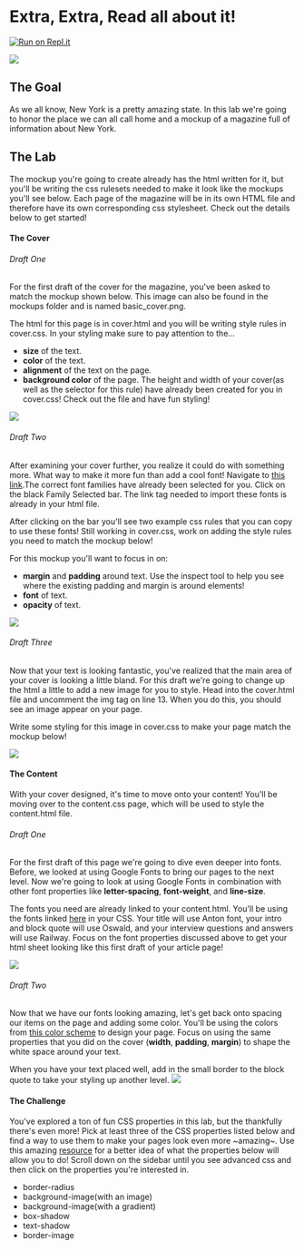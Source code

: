 # Extra, Extra, Read all about it!

[![Run on Repl.it](https://repl.it/badge/github/upperlinecode/NewYorkNewspaper)](https://repl.it/github/upperlinecode/NewYorkNewspaper)

![](readme_header.jpg)

## The Goal

As we all know, New York is a pretty amazing state. In this lab we're going to honor the place we can all call home and a mockup of a magazine full of information about New York.

## The Lab
The mockup you're going to create already has the html written for it, but you'll be writing the css rulesets needed to make it look like the mockups you'll see below. Each page of the magazine will be in its own HTML file and therefore have its own corresponding css stylesheet. Check out the details below to get started!


#### The Cover

###### Draft One
For the first draft of the cover for the magazine, you've been asked to match the mockup shown below. This image can also be found in the mockups folder and is named basic_cover.png.

The html for this page is in cover.html and you will be writing style rules in cover.css. In your styling make sure to pay attention to the...
* **size** of the text.
* **color** of the text.
* **alignment** of the text on the page.
* **background color** of the page.
The height and width of your cover(as well as the selector for this rule) have already been created for you in cover.css! Check out the file and have fun styling!

![](mockups/basic_cover.png)

###### Draft Two
After examining your cover further, you realize it could do with something more. What way to make it more fun than add a cool font! Navigate to [this link](https://fonts.google.com/specimen/Source+Code+Pro?selection.family=Lato|Source+Code+Pro).The correct font families have already been selected for you. Click on the black Family Selected bar. The link tag needed to import these fonts is already in your html file.

After clicking on the bar you'll see two example css rules that you can copy to use these fonts! Still working in cover.css, work on adding the style rules you need to match the mockup below!

For this mockup you'll want to focus in on:
* **margin** and **padding** around text. Use the inspect tool to help you see where the existing padding and margin is around elements!
* **font** of text.
* **opacity** of text.

![](mockups/middle_cover.png)

###### Draft Three
Now that your text is looking fantastic, you've realized that the main area of your cover is looking a little bland. For this draft we're going to change up the html a little to add a new image for you to style. Head into the cover.html file and uncomment the img tag on line 13. When you do this, you should see an image appear on your page.

Write some styling for this image in cover.css to make your page match the mockup below!

![](mockups/final_cover.png)

#### The Content
With your cover designed, it's time to move onto your content! You'll be moving over to the content.css page, which will be used to style the content.html file.

###### Draft One

For the first draft of this page we're going to dive even deeper into fonts. Before, we looked at using Google Fonts to bring our pages to the next level. Now we're going to look at using Google Fonts in combination with other font properties like **letter-spacing**, **font-weight**, and **line-size**.

The fonts you need are already linked to your content.html. You'll be using the fonts linked [here](https://fonts.google.com/specimen/Oswald?selection.family=Anton|Oswald|Raleway) in your CSS. Your title will use Anton font, your intro and block quote will use Oswald, and your interview questions and answers will use Railway. Focus on the font properties discussed above to get your html sheet looking like this first draft of your article page!

![](mockups/basic_content.png)

###### Draft Two
Now that we have our fonts looking amazing, let's get back onto spacing our items on the page and adding some color. You'll be using the colors from [this color scheme](https://coolors.co/4c5760-d3d0cb-839788-461220-8c2f39) to design your page. Focus on using the same properties that you did on the cover (**width**, **padding**, **margin**) to shape the white space around your text.

When you have your text placed well, add in the small border to the block quote to take your styling up another level.
![](mockups/advanced_content.png)

#### The Challenge

You've explored a ton of fun CSS properties in this lab, but the thankfully there's even more! Pick at least three of the CSS properties listed below and find a way to use them to make your pages look even more ~amazing~. Use this amazing [resource](https://www.w3schools.com/css/default.asp) for a better idea of what the properties below will allow you to do! Scroll down on the sidebar until you see advanced css and then click on the properties you're interested in.

* border-radius
* background-image(with an image)
* background-image(with a gradient)
* box-shadow
* text-shadow
* border-image
